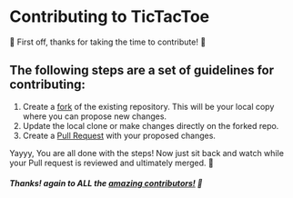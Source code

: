 # Contributing to TicTacToe

:tada: First off, thanks for taking the time to contribute! :tada:

## The following steps are a set of guidelines for contributing:

1. Create a [fork](https://docs.github.com/en/get-started/quickstart/fork-a-repo) of the existing repository. This will be your local copy where you can propose new changes.
2. Update the local clone or make changes directly on the forked repo.
3. Create a [Pull Request](https://docs.github.com/en/get-started/quickstart/contributing-to-projects#making-a-pull-request) with your proposed changes.

Yayyy, You are all done with the steps! Now just sit back and watch while your Pull request is reviewed and ultimately merged. 🎊


##### Thanks! again to ALL the [amazing contributors!](https://github.com/maaz-siddiqui/TicTacToe/graphs/contributors) 🙏

